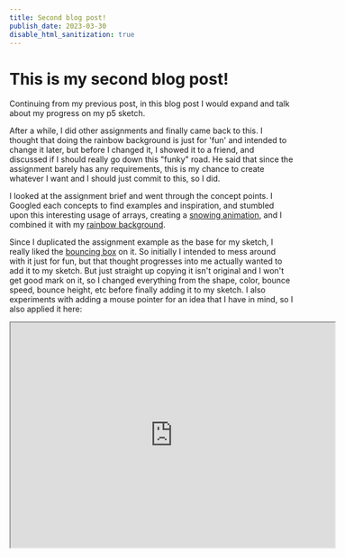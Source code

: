 ```yaml
---
title: Second blog post!
publish_date: 2023-03-30
disable_html_sanitization: true
---
```


#  This is my second blog post!

Continuing from my previous post, in this blog post I would expand and talk about my progress on my p5 sketch.

After a while, I did other assignments and finally came back to this. I thought that doing the rainbow background is just for 'fun' and intended to change it later, but before I changed it, I showed it to a friend, and discussed if I should really go down this "funky" road. He said that since the assignment barely has any requirements, this is my chance to create whatever I want and I should just commit to this, so I did. 

I looked at the assignment brief and went through the concept points. I Googled each concepts to find examples and inspiration, and stumbled upon this interesting usage of arrays, creating a [snowing animation](https://editor.p5js.org/Rivenrh/Full/B2sxHUSve), and I combined it with my [rainbow background](https://editor.p5js.org/Rivenrh/Full/XbpMFuwaU).

Since I duplicated the assignment example as the base for my sketch, I really liked the [bouncing box](https://editor.p5js.org/capogreco/Full/tg2BVPSKS) on it. So initially I intended to mess around with it just for fun, but that thought progresses into me actually wanted to add it to my sketch. But just straight up copying it isn't original and I won't get good mark on it, so I changed everything from the shape, color, bounce speed, bounce height, etc before finally adding it to my sketch. I also experiments with adding a mouse pointer for an idea that I have in mind, so I also applied it here:

<iframe width="576" height="400" src="https://editor.p5js.org/Rivenrh/Full/1YLTQuM9l">